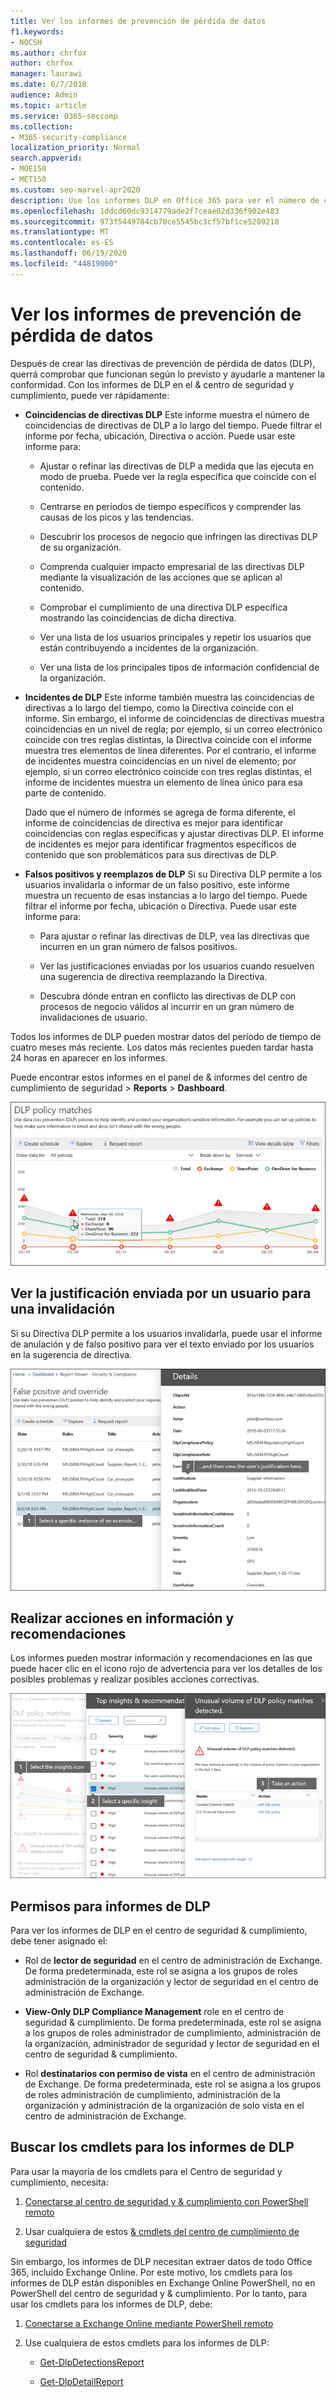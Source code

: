 ```yaml
---
title: Ver los informes de prevención de pérdida de datos
f1.keywords:
- NOCSH
ms.author: chrfox
author: chrfox
manager: laurawi
ms.date: 6/7/2018
audience: Admin
ms.topic: article
ms.service: O365-seccomp
ms.collection:
- M365-security-compliance
localization_priority: Normal
search.appverid:
- MOE150
- MET150
ms.custom: seo-marvel-apr2020
description: Use los informes DLP en Office 365 para ver el número de coincidencias de directivas de DLP, invalidaciones o falsos positivos y ver si las tendencias están arriba o abajo con el tiempo.
ms.openlocfilehash: 1ddcd60dc9314779ade2f7ceae02d336f902e483
ms.sourcegitcommit: 973f5449784cb70ce5545bc3cf57bf1ce5209218
ms.translationtype: MT
ms.contentlocale: es-ES
ms.lasthandoff: 06/19/2020
ms.locfileid: "44819000"
---
```

# <a name="view-the-reports-for-data-loss-prevention"></a>Ver los informes de prevención de pérdida de datos

Después de crear las directivas de prevención de pérdida de datos (DLP), querrá comprobar que funcionan según lo previsto y ayudarle a mantener la conformidad. Con los informes de DLP en el &amp; centro de seguridad y cumplimiento, puede ver rápidamente:
  
- **Coincidencias de directivas DLP** Este informe muestra el número de coincidencias de directivas de DLP a lo largo del tiempo. Puede filtrar el informe por fecha, ubicación, Directiva o acción. Puede usar este informe para: 
    
  - Ajustar o refinar las directivas de DLP a medida que las ejecuta en modo de prueba. Puede ver la regla específica que coincide con el contenido.
    
  - Centrarse en períodos de tiempo específicos y comprender las causas de los picos y las tendencias.
    
  - Descubrir los procesos de negocio que infringen las directivas DLP de su organización.
    
  - Comprenda cualquier impacto empresarial de las directivas DLP mediante la visualización de las acciones que se aplican al contenido.
    
  - Comprobar el cumplimiento de una directiva DLP específica mostrando las coincidencias de dicha directiva.
    
  - Ver una lista de los usuarios principales y repetir los usuarios que están contribuyendo a incidentes de la organización.
    
  - Ver una lista de los principales tipos de información confidencial de la organización.
    
- **Incidentes de DLP** Este informe también muestra las coincidencias de directivas a lo largo del tiempo, como la Directiva coincide con el informe. Sin embargo, el informe de coincidencias de directivas muestra coincidencias en un nivel de regla; por ejemplo, si un correo electrónico coincide con tres reglas distintas, la Directiva coincide con el informe muestra tres elementos de línea diferentes. Por el contrario, el informe de incidentes muestra coincidencias en un nivel de elemento; por ejemplo, si un correo electrónico coincide con tres reglas distintas, el informe de incidentes muestra un elemento de línea único para esa parte de contenido. 
    
  Dado que el número de informes se agrega de forma diferente, el informe de coincidencias de directiva es mejor para identificar coincidencias con reglas específicas y ajustar directivas DLP. El informe de incidentes es mejor para identificar fragmentos específicos de contenido que son problemáticos para sus directivas de DLP.
    
- **Falsos positivos y reemplazos de DLP** Si su Directiva DLP permite a los usuarios invalidarla o informar de un falso positivo, este informe muestra un recuento de esas instancias a lo largo del tiempo. Puede filtrar el informe por fecha, ubicación o Directiva. Puede usar este informe para: 
    
  - Para ajustar o refinar las directivas de DLP, vea las directivas que incurren en un gran número de falsos positivos.
    
  - Ver las justificaciones enviadas por los usuarios cuando resuelven una sugerencia de directiva reemplazando la Directiva.
    
  - Descubra dónde entran en conflicto las directivas de DLP con procesos de negocio válidos al incurrir en un gran número de invalidaciones de usuario.
    
Todos los informes de DLP pueden mostrar datos del período de tiempo de cuatro meses más reciente. Los datos más recientes pueden tardar hasta 24 horas en aparecer en los informes.
  
Puede encontrar estos informes en el panel de &amp; informes del centro de cumplimiento de seguridad \> **Reports** \> **Dashboard**.
  
![Informe de coincidencias de directivas de DLP](../media/117d20c9-d379-403f-ad68-1f5cd6c4e5cf.png)
  
## <a name="view-the-justification-submitted-by-a-user-for-an-override"></a>Ver la justificación enviada por un usuario para una invalidación

Si su Directiva DLP permite a los usuarios invalidarla, puede usar el informe de anulación y de falso positivo para ver el texto enviado por los usuarios en la sugerencia de directiva.
  
![Campo de justificación en detalles del informe de reemplazo y falso positivo de DLP](../media/e11e3126-026d-4e77-a16d-74a0686d1fa3.png)
  
## <a name="take-action-on-insights-and-recommendations"></a>Realizar acciones en información y recomendaciones

Los informes pueden mostrar información y recomendaciones en las que puede hacer clic en el icono rojo de advertencia para ver los detalles de los posibles problemas y realizar posibles acciones correctivas.
  
![Hacer clic en un icono de información para ver los detalles y las acciones que se deben realizar](../media/51782036-7299-4960-8175-75c2b1637159.png)
  
## <a name="permissions-for-dlp-reports"></a>Permisos para informes de DLP

Para ver los informes de DLP en el centro de seguridad & cumplimiento, debe tener asignado el:

- Rol de **lector de seguridad** en el centro de administración de Exchange. De forma predeterminada, este rol se asigna a los grupos de roles administración de la organización y lector de seguridad en el centro de administración de Exchange.

- **View-Only DLP Compliance Management** role en el centro de seguridad & cumplimiento. De forma predeterminada, este rol se asigna a los grupos de roles administrador de cumplimiento, administración de la organización, administrador de seguridad y lector de seguridad en el centro de seguridad & cumplimiento.

- Rol **destinatarios con permiso de vista** en el centro de administración de Exchange. De forma predeterminada, este rol se asigna a los grupos de roles administración de cumplimiento, administración de la organización y administración de la organización de solo vista en el centro de administración de Exchange.

## <a name="find-the-cmdlets-for-the-dlp-reports"></a>Buscar los cmdlets para los informes de DLP

Para usar la mayoría de los cmdlets para el Centro de seguridad y cumplimiento, necesita:
  
1. [Conectarse al centro de seguridad y &amp; cumplimiento con PowerShell remoto](https://go.microsoft.com/fwlink/?LinkID=799771&amp;clcid=0x409)
    
2. Usar cualquiera de estos [ &amp; cmdlets del centro de cumplimiento de seguridad](https://go.microsoft.com/fwlink/?LinkID=799772&amp;clcid=0x409)
    
Sin embargo, los informes de DLP necesitan extraer datos de todo Office 365, incluido Exchange Online. Por este motivo, los cmdlets para los informes de DLP están disponibles en Exchange Online PowerShell, no en PowerShell del centro de seguridad y &amp; cumplimiento. Por lo tanto, para usar los cmdlets para los informes de DLP, debe:
  
1. [Conectarse a Exchange Online mediante PowerShell remoto](https://go.microsoft.com/fwlink/?LinkID=799773&amp;clcid=0x409)
    
2. Use cualquiera de estos cmdlets para los informes de DLP:
    
      - [Get-DlpDetectionsReport](https://go.microsoft.com/fwlink/?LinkID=799774&amp;clcid=0x409)
    
      - [Get-DlpDetailReport](https://go.microsoft.com/fwlink/?LinkID=799775&amp;clcid=0x409)
    

